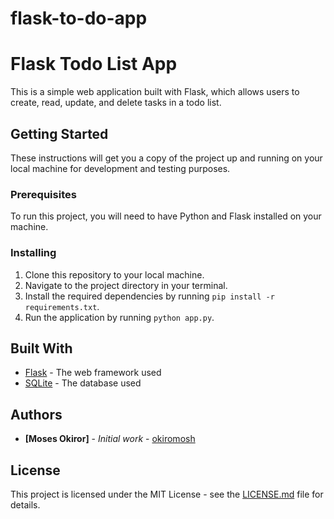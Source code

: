 # flask-to-do-app

# Flask Todo List App

This is a simple web application built with Flask, which allows users to create, read, update, and delete tasks in a todo list.

## Getting Started

These instructions will get you a copy of the project up and running on your local machine for development and testing purposes.

### Prerequisites

To run this project, you will need to have Python and Flask installed on your machine.

### Installing

1. Clone this repository to your local machine.
2. Navigate to the project directory in your terminal.
3. Install the required dependencies by running `pip install -r requirements.txt`.
4. Run the application by running `python app.py`.

## Built With

* [Flask](https://flask.palletsprojects.com/en/2.0.x/) - The web framework used
* [SQLite](https://www.sqlite.org/index.html) - The database used

## Authors

* **[Moses Okiror]** - *Initial work* - [okiromosh](https://github.com/okiromosh)

## License

This project is licensed under the MIT License - see the [LICENSE.md](LICENSE.md) file for details.

